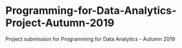 # Programming-for-Data-Analytics-Project-Autumn-2019
Project submission for Programming for Data Analytics - Autumn 2019
